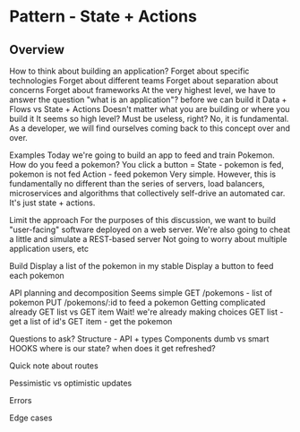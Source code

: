 # Pattern - State + Actions

## Overview

How to think about building an application?
Forget about specific technologies
Forget about different teams
Forget about separation about concerns
Forget about frameworks
At the very highest level, we have to answer the question "what is an application"? before we can build it
Data + Flows vs State + Actions
Doesn't matter what you are building or where you build it
It seems so high level? Must be useless, right? No, it is fundamental. As a developer, we will find ourselves coming back to this concept over and over.

Examples
Today we're going to build an app to feed and train Pokemon. How do you feed a pokemon? You click a button =
State - pokemon is fed, pokemon is not fed
Action - feed pokemon
Very simple. However, this is fundamentally no different than the series of servers, load balancers, microservices and algorithms that collectively self-drive an automated car. It's just state + actions.

Limit the approach
For the purposes of this discussion, we want to build "user-facing" software deployed on a web server.
We're also going to cheat a little and simulate a REST-based server
Not going to worry about multiple application users, etc

Build
Display a list of the pokemon in my stable
Display a button to feed each pokemon

API planning and decomposition
Seems simple
GET /pokemons - list of pokemon
PUT /pokemons/:id to feed a pokemon
Getting complicated already
GET list vs GET item
Wait! we're already making choices
GET list - get a list of id's
GET item - get the pokemon

Questions to ask?
Structure -
API + types
Components
dumb vs smart
HOOKS where is our state? when does it get refreshed?

Quick note about routes

Pessimistic vs optimistic updates

Errors

Edge cases
